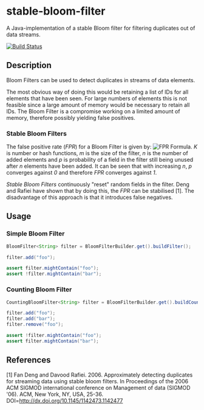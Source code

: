 # stable-bloom-filter
A Java-implementation of a stable Bloom filter for filtering duplicates out of data streams.

[![Build Status](https://travis-ci.org/jjedele/stable-bloom-filter.svg?branch=master)](https://travis-ci.org/jjedele/stable-bloom-filter)

## Description

Bloom Filters can be used to detect duplicates in streams of data elements.

The most obvious way of doing this would be retaining a list of IDs for all elements that have been seen.
For large numbers of elements this is not feasible since a large amount of memory would be necessary to retain all IDs.
The Bloom Filter is a compromise working on a limited amount of memory, therefore possibly yielding false positives.

### Stable Bloom Filters

The false positive rate (*FPR*) for a Bloom Filter is given
by: ![FPR Formula](http://bit.ly/27sOLmt).
*K* is number or hash functions, *m* is the size of the filter, *n* is the number of added elements and *p* is probability
of a field in the filter still being unused after *n* elements have been added.
It can be seen that with increasing *n*, *p* converges against *0* and therefore
*FPR* converges against *1*.

*Stable Bloom Filters* continuously "reset" random fields in the filter.
Deng and Rafiei have shown that by doing this, the *FPR* can be stabilised [1].
The disadvantage of this approach is that it introduces false negatives.

## Usage

### Simple Bloom Filter

```java
BloomFilter<String> filter = BloomFilterBuilder.get().buildFilter();

filter.add("foo");

assert filter.mightContain("foo");
assert !filter.mightContain("bar");
```

### Counting Bloom Filter

```java
CountingBloomFilter<String> filter = BloomFilterBuilder.get().buildCountingFilter();

filter.add("foo");
filter.add("bar");
filter.remove("foo");

assert !filter.mightContain("foo");
assert filter.mightContain("bar");
```

## References

[1] Fan Deng and Davood Rafiei. 2006. Approximately detecting duplicates for streaming data using stable bloom filters. In Proceedings of the 2006 ACM SIGMOD international conference on Management of data (SIGMOD '06). ACM, New York, NY, USA, 25-36. DOI=http://dx.doi.org/10.1145/1142473.1142477
